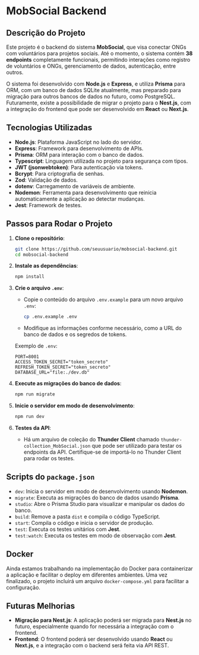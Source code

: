 # MobSocial Backend

## Descrição do Projeto

Este projeto é o backend do sistema **MobSocial**, que visa conectar ONGs com voluntários para projetos sociais. Até o momento, o sistema contém **38 endpoints** completamente funcionais, permitindo interações como registro de voluntários e ONGs, gerenciamento de dados, autenticação, entre outros.

O sistema foi desenvolvido com **Node.js** e **Express**, e utiliza **Prisma** para ORM, com um banco de dados SQLite atualmente, mas preparado para migração para outros bancos de dados no futuro, como PostgreSQL. Futuramente, existe a possibilidade de migrar o projeto para o **Nest.js**, com a integração do frontend que pode ser desenvolvido em **React** ou **Next.js**.

## Tecnologias Utilizadas

- **Node.js**: Plataforma JavaScript no lado do servidor.
- **Express**: Framework para desenvolvimento de APIs.
- **Prisma**: ORM para interação com o banco de dados.
- **Typescript**: Linguagem utilizada no projeto para segurança com tipos.
- **JWT (jsonwebtoken)**: Para autenticação via tokens.
- **Bcrypt**: Para criptografia de senhas.
- **Zod**: Validação de dados.
- **dotenv**: Carregamento de variáveis de ambiente.
- **Nodemon**: Ferramenta para desenvolvimento que reinicia automaticamente a aplicação ao detectar mudanças.
- **Jest**: Framework de testes.
  
## Passos para Rodar o Projeto

1. **Clone o repositório**:
   ```bash
   git clone https://github.com/seuusuario/mobsocial-backend.git
   cd mobsocial-backend
   ```

2. **Instale as dependências**:
   ```bash
   npm install
   ```

3. **Crie o arquivo `.env`**:
   - Copie o conteúdo do arquivo `.env.example` para um novo arquivo `.env`:
     ```bash
     cp .env.example .env
     ```
   - Modifique as informações conforme necessário, como a URL do banco de dados e os segredos de tokens.

   Exemplo de `.env`:
   ```env
   PORT=8001
   ACCESS_TOKEN_SECRET="token_secreto"
   REFRESH_TOKEN_SECRET="token_secreto"
   DATABASE_URL="file:./dev.db"
   ```

4. **Execute as migrações do banco de dados**:
   ```bash
   npm run migrate
   ```

5. **Inicie o servidor em modo de desenvolvimento**:
   ```bash
   npm run dev
   ```

6. **Testes da API**:
   - Há um arquivo de coleção do **Thunder Client** chamado `thunder-collection_MobSocial.json` que pode ser utilizado para testar os endpoints da API. Certifique-se de importá-lo no Thunder Client para rodar os testes.

## Scripts do `package.json`

- `dev`: Inicia o servidor em modo de desenvolvimento usando **Nodemon**.
- `migrate`: Executa as migrações do banco de dados usando **Prisma**.
- `studio`: Abre o Prisma Studio para visualizar e manipular os dados do banco.
- `build`: Remove a pasta `dist` e compila o código TypeScript.
- `start`: Compila o código e inicia o servidor de produção.
- `test`: Executa os testes unitários com **Jest**.
- `test:watch`: Executa os testes em modo de observação com **Jest**.

## Docker

Ainda estamos trabalhando na implementação do Docker para containerizar a aplicação e facilitar o deploy em diferentes ambientes. Uma vez finalizado, o projeto incluirá um arquivo `docker-compose.yml` para facilitar a configuração.

## Futuras Melhorias

- **Migração para Nest.js**: A aplicação poderá ser migrada para **Nest.js** no futuro, especialmente quando for necessária a integração com o frontend.
- **Frontend**: O frontend poderá ser desenvolvido usando **React** ou **Next.js**, e a integração com o backend será feita via API REST.

